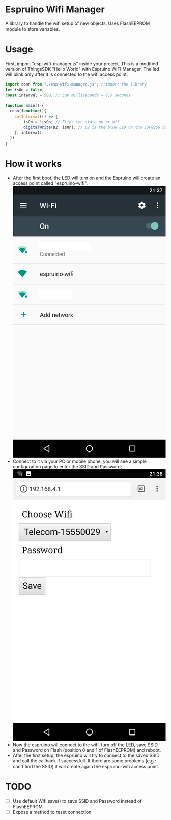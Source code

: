 # Espruino Wifi Manager
A library to handle the wifi setup of new objects. Uses FlashEEPROM module to store variables.

# Usage
First, import "esp-wifi-manager.js" inside your project.
This is a modified version of ThingsSDK "Hello World" with Espruino WIFI Manager. The led will blink only after it is connected to the wifi access point.

```javascript
import conn from "./esp-wifi-manager.js"; //import the library
let isOn = false;
const interval = 500; // 500 milliseconds = 0.5 seconds

function main() {
  conn(function(){
    setInterval(() => {
        isOn = !isOn; // Flips the state on or off
        digitalWrite(D2, isOn); // D2 is the blue LED on the ESP8266 boards
    }, interval);
  })
}
```
# How it works
- After the first boot, the LED will turn on and the Espruino will create an access point called "espruino-wifi".
![Wifi](./screens/wifi.png)
- Connect to it via your PC or mobile phone, you will see a simple configuration page to enter the SSID and Password;
![HTML](./screens/html.png)
- Now the espruino will connect to the wifi, turn off the LED, save SSID and Password on Flash (position 0 and 1 of FlashEEPROM) and reboot.
- After the first setup, the espruino will try to connect to the saved SSID and call the callback if successfull. If there are some problems (e.g.: can't find the SSID) it will create again the espruino-wifi access point.

# TODO
- [ ] Use default Wifi.save() to save SSID and Password instead of FlashEEPROM
- [ ] Expose a method to reset connection
